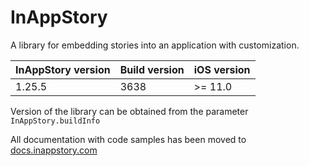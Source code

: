# InAppStory

A library for embedding stories into an application with customization.

| InAppStory version | Build version | iOS version |
|--------------------|---------------|-------------|
| 1.25.5             | 3638          | >= 11.0     |

Version of the library can be obtained from the parameter `InAppStory.buildInfo`

All documentation with code samples has been moved to [docs.inappstory.com](https://docs.inappstory.com/sdk-guides/ios/how-to-get-started.html)
